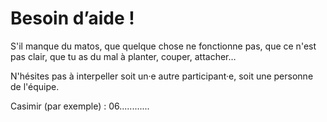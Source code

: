# Besoin d’aide !

S'il manque du matos, que quelque chose ne fonctionne pas, que ce n'est pas clair, que tu as du mal à planter, couper, attacher…

N'hésites pas à interpeller soit un·e autre participant·e, soit une personne de l'équipe.

Casimir (par exemple) : 06............
